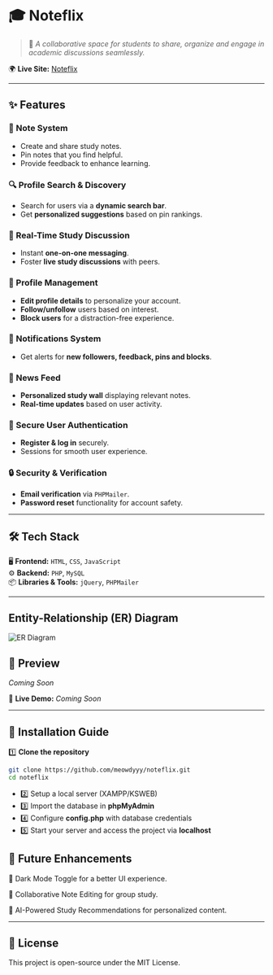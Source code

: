 # 🎓 Noteflix

> 🚀 *A collaborative space for students to share, organize and engage in academic discussions seamlessly.*


🌍 **Live Site:** [Noteflix](https://noteflix.free.nf)

---

## ✨ Features

### 📌 Note System
- Create and share study notes.
- Pin notes that you find helpful.
- Provide feedback to enhance learning.

### 🔍 Profile Search & Discovery
- Search for users via a **dynamic search bar**.
- Get **personalized suggestions** based on pin rankings.

### 💬 Real-Time Study Discussion
- Instant **one-on-one messaging**.
- Foster **live study discussions** with peers.

### 👤 Profile Management
- **Edit profile details** to personalize your account.
- **Follow/unfollow** users based on interest.
- **Block users** for a distraction-free experience.

### 🔔 Notifications System
- Get alerts for **new followers, feedback, pins and blocks**.

### 📰 News Feed
- **Personalized study wall** displaying relevant notes.
- **Real-time updates** based on user activity.

### 🔑 Secure User Authentication
- **Register & log in** securely.
- Sessions for smooth user experience.

### 🔒 Security & Verification
- **Email verification** via `PHPMailer`.
- **Password reset** functionality for account safety.

---

## 🛠️ Tech Stack

🖥️ **Frontend:** `HTML`, `CSS`, `JavaScript`  
⚙️ **Backend:** `PHP`, `MySQL`  
📦 **Libraries & Tools:** `jQuery`, `PHPMailer`  

---

## Entity-Relationship (ER) Diagram  
![ER Diagram](https://i.imgur.com/hjBW0Te.png)  

## 🎨 Preview

_Coming Soon_

🔗 **Live Demo:** _Coming Soon_

---

## 🚀 Installation Guide

1️⃣ **Clone the repository**  
```sh
git clone https://github.com/meowdyyy/noteflix.git
cd noteflix

```
- 2️⃣ Setup a local server (XAMPP/KSWEB)
- 3️⃣ Import the database in **phpMyAdmin**
- 4️⃣ Configure **config.php** with database credentials
- 5️⃣ Start your server and access the project via **localhost**


## 🌟 Future Enhancements

🎨 Dark Mode Toggle for a better UI experience.

🤝 Collaborative Note Editing for group study.

🎯 AI-Powered Study Recommendations for personalized content.



---

## 📜 License

This project is open-source under the MIT License.
